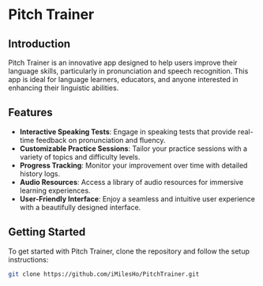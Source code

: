 # Pitch Trainer

## Introduction
Pitch Trainer is an innovative app designed to help users improve their language skills, particularly in pronunciation and speech recognition. This app is ideal for language learners, educators, and anyone interested in enhancing their linguistic abilities.

## Features
- **Interactive Speaking Tests**: Engage in speaking tests that provide real-time feedback on pronunciation and fluency.
- **Customizable Practice Sessions**: Tailor your practice sessions with a variety of topics and difficulty levels.
- **Progress Tracking**: Monitor your improvement over time with detailed history logs.
- **Audio Resources**: Access a library of audio resources for immersive learning experiences.
- **User-Friendly Interface**: Enjoy a seamless and intuitive user experience with a beautifully designed interface.

## Getting Started
To get started with Pitch Trainer, clone the repository and follow the setup instructions:

```bash
git clone https://github.com/iMilesHo/PitchTrainer.git
